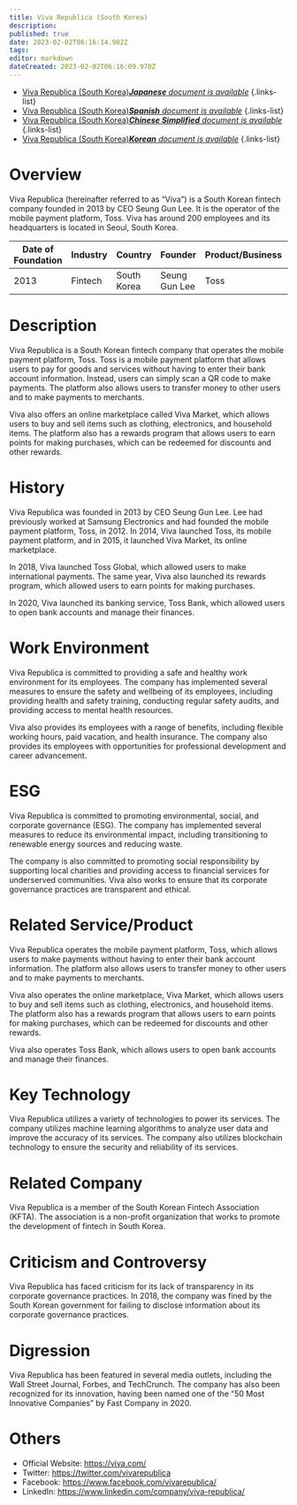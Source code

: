 ```yaml
---
title: Viva Republica (South Korea)
description: 
published: true
date: 2023-02-02T06:16:14.982Z
tags: 
editor: markdown
dateCreated: 2023-02-02T06:16:09.970Z
---
```


- [Viva Republica (South Korea)***Japanese** document is available*](/ja/Knowledge-base/Dictionary/Company/viva-republica-south-korea)
{.links-list}
- [Viva Republica (South Korea)***Spanish** document is available*](/es/Knowledge-base/Dictionary/Company/viva-republica-south-korea)
{.links-list}
- [Viva Republica (South Korea)***Chinese Simplified** document is available*](/zh/Knowledge-base/Dictionary/Company/viva-republica-south-korea)
{.links-list}
- [Viva Republica (South Korea)***Korean** document is available*](/ko/Knowledge-base/Dictionary/Company/viva-republica-south-korea)
{.links-list}


# Overview

Viva Republica (hereinafter referred to as “Viva”) is a South Korean fintech company founded in 2013 by CEO Seung Gun Lee. It is the operator of the mobile payment platform, Toss. Viva has around 200 employees and its headquarters is located in Seoul, South Korea.

| Date of Foundation | Industry | Country | Founder | Product/Business | Number of Employees | Location of Headquarters | Company Website |
|-------------------|---------|--------|--------|------------------|--------------------|------------------------|----------------|
| 2013              | Fintech | South Korea | Seung Gun Lee | Toss | 200 | Seoul, South Korea | https://viva.com/ |

# Description

Viva Republica is a South Korean fintech company that operates the mobile payment platform, Toss. Toss is a mobile payment platform that allows users to pay for goods and services without having to enter their bank account information. Instead, users can simply scan a QR code to make payments. The platform also allows users to transfer money to other users and to make payments to merchants.

Viva also offers an online marketplace called Viva Market, which allows users to buy and sell items such as clothing, electronics, and household items. The platform also has a rewards program that allows users to earn points for making purchases, which can be redeemed for discounts and other rewards.

# History

Viva Republica was founded in 2013 by CEO Seung Gun Lee. Lee had previously worked at Samsung Electronics and had founded the mobile payment platform, Toss, in 2012. In 2014, Viva launched Toss, its mobile payment platform, and in 2015, it launched Viva Market, its online marketplace.

In 2018, Viva launched Toss Global, which allowed users to make international payments. The same year, Viva also launched its rewards program, which allowed users to earn points for making purchases.

In 2020, Viva launched its banking service, Toss Bank, which allowed users to open bank accounts and manage their finances.

# Work Environment

Viva Republica is committed to providing a safe and healthy work environment for its employees. The company has implemented several measures to ensure the safety and wellbeing of its employees, including providing health and safety training, conducting regular safety audits, and providing access to mental health resources.

Viva also provides its employees with a range of benefits, including flexible working hours, paid vacation, and health insurance. The company also provides its employees with opportunities for professional development and career advancement.

# ESG

Viva Republica is committed to promoting environmental, social, and corporate governance (ESG). The company has implemented several measures to reduce its environmental impact, including transitioning to renewable energy sources and reducing waste.

The company is also committed to promoting social responsibility by supporting local charities and providing access to financial services for underserved communities. Viva also works to ensure that its corporate governance practices are transparent and ethical.

# Related Service/Product

Viva Republica operates the mobile payment platform, Toss, which allows users to make payments without having to enter their bank account information. The platform also allows users to transfer money to other users and to make payments to merchants.

Viva also operates the online marketplace, Viva Market, which allows users to buy and sell items such as clothing, electronics, and household items. The platform also has a rewards program that allows users to earn points for making purchases, which can be redeemed for discounts and other rewards.

Viva also operates Toss Bank, which allows users to open bank accounts and manage their finances.

# Key Technology

Viva Republica utilizes a variety of technologies to power its services. The company utilizes machine learning algorithms to analyze user data and improve the accuracy of its services. The company also utilizes blockchain technology to ensure the security and reliability of its services.

# Related Company

Viva Republica is a member of the South Korean Fintech Association (KFTA). The association is a non-profit organization that works to promote the development of fintech in South Korea.

# Criticism and Controversy

Viva Republica has faced criticism for its lack of transparency in its corporate governance practices. In 2018, the company was fined by the South Korean government for failing to disclose information about its corporate governance practices.

# Digression

Viva Republica has been featured in several media outlets, including the Wall Street Journal, Forbes, and TechCrunch. The company has also been recognized for its innovation, having been named one of the “50 Most Innovative Companies” by Fast Company in 2020.

# Others

- Official Website: https://viva.com/
- Twitter: https://twitter.com/vivarepublica
- Facebook: https://www.facebook.com/vivarepublica/
- LinkedIn: https://www.linkedin.com/company/viva-republica/